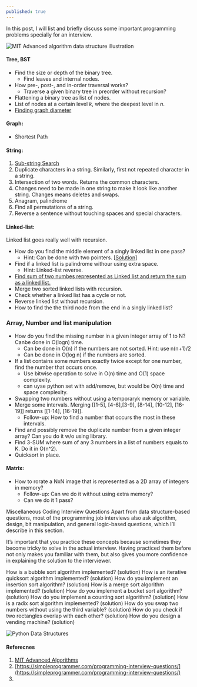 ```yaml
---
published: true
---
```

In this post, I will list and briefly discuss some important programming problems specially for an interview.

![MIT Advanced algorithm data structure illustration](https://courses.csail.mit.edu/6.851/fall17/illus.png)



#### Tree, BST
- Find the size or depth of the binary tree.
  - Find leaves and internal nodes.
- How pre-, post-, and in-order traversal works?
  - Traverse a given binary tree in preorder without recursion?
- Flattening a binary tree as list of nodes.
- List of nodes at a certain level _k_, where the deepest level in _n_.
- [Finding graph diameter](https://leetcode.com/problems/diameter-of-binary-tree/)

#### Graph:
- Shortest Path


#### String:
1. [Sub-string Search](https://www.youtube.com/watch?v=GTJr8OvyEVQ)
1. Duplicate characters in a string. Similarly, first not repeated character in a string.
1. Intersection of two words. Returns the common characters.
1. Changes need to be made in one string to make it look like another string. Changes means deletes and swaps.
1.  Anagram, palindrome
1. Find all permutations of a string.
1. Reverse a sentence without touching spaces and special characters.


#### Linked-list:
Linked list goes really well with recursion.
- How do you find the middle element of a singly linked list in one pass?
  - Hint: Can be done with two pointers. [[Solution](https://javarevisited.blogspot.com/2012/12/how-to-find-middle-element-of-linked-list-one-pass.html)]
- Find if a linked list is palindrome withour using extra space.
  - Hint: Linked-list reverse.
- [Find sum of two numbes represented as Linked list and return the sum as a linked list.](https://leetcode.com/problems/add-two-numbers-ii/description/)
- Merge two sorted linked lists with recursion.
- Check whether a linked list has a cycle or not.
- Reverse linked list without recursion.
- How to find the the third node from the end in a singly linked list?




### Array, Number and list manipulation
- How do you find the missing number in a given integer array of 1 to N? Canbe done in O(logn) time.
  - Can be done in O(n) if the numbers are not sorted. Hint: use n(n+1)/2
  - Can be done in O(log n) if the numbers are sorted.
- If a list contains some numbers exactly twice except for one number, find the number that occurs once. 
  - Use bitwise operation to solve in O(n) time and O(1) space complexity.
  - can uyse python set with add/remove, but would be O(n) time and space complexity.
- Swapping two numbers without using a temporaryk memory or variable.
- Merge some intervals. Merging [[1-5], [4-6],[3-9], [8-14], [10-12], [16-19]] returns [[1-14], [16-19]].
  - Follow-up: How to find a number that occurs the most in these intervals. 
- Find and possibly remove the duplicate number from a given integer array? Can you do it w/o using library. 
- Find 3-SUM where sum of any 3 numbers in a list of numbers equals to K. Do it in O(n^2).
- Quicksort in place.



#### Matrix:
- How to rorate a NxN image that is represented as a 2D array of integers in memory?
  - Follow-up: Can we do it without using extra memory?
  - Can we do it 1 pass?




Miscellaneous Coding Interview Questions
Apart from data structure-based questions, most of the programming job interviews also ask algorithm, design, bit manipulation, and general logic-based questions, which I’ll describe in this section.

It’s important that you practice these concepts because sometimes they become tricky to solve in the actual interview. Having practiced them before not only makes you familiar with them, but also gives you more confidence in explaining the solution to the interviewer.

How is a bubble sort algorithm implemented? (solution)
How is an iterative quicksort algorithm implemented? (solution)
How do you implement an insertion sort algorithm? (solution)
How is a merge sort algorithm implemented? (solution)
How do you implement a bucket sort algorithm? (solution)
How do you implement a counting sort algorithm? (solution)
How is a radix sort algorithm implemented? (solution)
How do you swap two numbers without using the third variable? (solution)
How do you check if two rectangles overlap with each other? (solution)
How do you design a vending machine? (solution)






![Python Data Structures](https://devopedia.org/images/article/41/4737.1513052765.jpg)


#### Referecnes
1. [MIT Advanced Algorithms](https://courses.csail.mit.edu/6.851/fall17/)
1. [https://simpleprogrammer.com/programming-interview-questions/](https://simpleprogrammer.com/programming-interview-questions/)
1.
